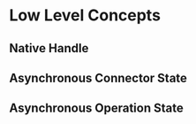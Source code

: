 # Low Level Concepts

## Native Handle

## Asynchronous Connector State

## Asynchronous Operation State
